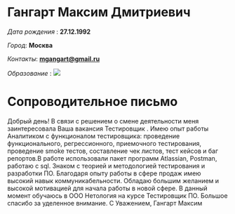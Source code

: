 # Гангарт Максим Дмитриевич

 _Дата рождения_ : **27.12.1992**

 _Город_: **Москва**

 _Контакты_: **mgangart@gmail.ru**

 _Образование_ : <image src="https://sun9-43.userapi.com/impf/c625223/v625223231/2bcb7/RmAwLSeInxU.jpg?size=604x427&quality=96&sign=841b3bb260de4d0fccc42df00868e5c1&type=album">

 # Cопроводительное письмо

 Добрый день! В связи с решением о смене деятельности меня заинтересовала Ваша вакансия Тестировщик .
Имею опыт работы Аналитиком с функционалом тестировщика: проведение функционального, регрессионного, приемочного тестирования, проведение smoke тестов, составление чек листов, тест кейсов и баг репортов.В работе использовали пакет программ Atlassian, Postman, работаю с sql. Знаком с теорией и методологией тестирования и разработки ПО. Благодаря опыту работы в сфере продаж имею высокий навык коммуникабельности. Обладаю большим желанием и высокой мотивацией для начала работы в новой сфере. В данный момент обучаюсь в ООО Нетология на курсе Тестировщик ПО.
Большое спасибо за уделенное внимание.
С Уважением, Гангарт Максим

